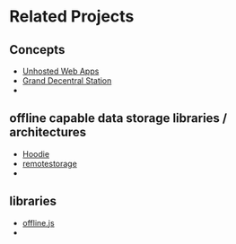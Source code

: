 # Related Projects

## Concepts

* [Unhosted Web Apps](https://unhosted.org/)
* [Grand Decentral Station](http://decentralize.it/)
* 


## offline capable data storage libraries / architectures

* [Hoodie](http://hood.ie)
* [remotestorage](http://remotestorage.io/)
* 

## libraries

* [offline.js](http://github.hubspot.com/offline/)
* 
